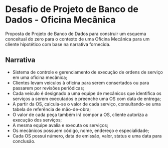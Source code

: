 # Desafio de Projeto de Banco de Dados - Oficina Mecânica

Proposta de Projeto de Banco de Dados para construir um esquema conceitual do zero para o contexto de uma Oficina Mecânica para um cliente hipotético com base na narrativa fornecida.

## Narrativa
- Sistema de controle e gerenciamento de execução de ordens de serviço em uma oficina mecânica;
- Clientes levam veículos à oficina para serem consertados ou para passarem por revisões periódicas;
- Cada veículo é designado a uma equipe de mecânicos que identifica os serviços a serem executados e preenche uma OS com data de entrega;
- A partir da OS, calcula-se o valor de cada serviço, consultando-se uma tabela de referência de mão-de-obra;
- O valor de cada peça também irá compor a OS, cliente autoriza a execução dos serviços;
- A mesma equipe avalia e executa os serviços;
- Os mecânicos possuem código, nome, endereço e especialidade;
- Cada OS possui número, data de emissão, valor, status e uma data para conclusão.
